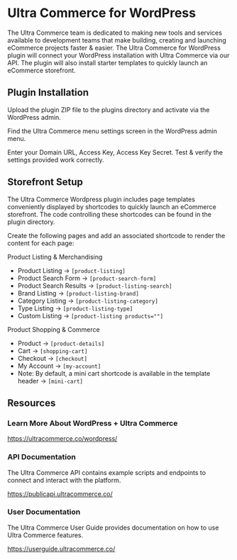 # Ultra Commerce for WordPress

The Ultra Commerce team is dedicated to making new tools and services available to development teams that make building, creating and launching eCommerce projects faster & easier. The Ultra Commerce for WordPress plugin will connect your WordPress installation with Ultra Commerce via our API. The plugin will also install starter templates to quickly launch an eCommerce storefront.

## Plugin Installation
Upload the plugin ZIP file to the plugins directory and activate via the WordPress admin.

Find the Ultra Commerce menu settings screen in the WordPress admin menu.

Enter your Domain URL, Access Key, Access Key Secret. Test & verify the settings provided work correctly.

## Storefront Setup
The Ultra Commerce Wordpress plugin includes page templates conveniently displayed by shortcodes to quickly launch an eCommerce storefront. The code controlling these shortcodes can be found in the plugin directory.

Create the following pages and add an associated shortcode to render the content for each page:

Product Listing & Merchandising
- Product Listing -> `[product-listing]`
- Product Search Form -> `[product-search-form]`
- Product Search Results -> `[product-listing-search]`
- Brand Listing -> `[product-listing-brand]`
- Category Listing -> `[product-listing-category]`
- Type Listing -> `[product-listing-type]`
- Custom Listing -> `[product-listing products=""]`

Product Shopping & Commerce
- Product -> `[product-details]`
- Cart -> `[shopping-cart]`
- Checkout -> `[checkout]`
- My Account -> `[my-account]`
- Note: By default, a mini cart shortcode is available in the template header → `[mini-cart]`

## Resources

### Learn More About WordPress + Ultra Commerce
https://ultracommerce.co/wordpress/

### API Documentation
The Ultra Commerce API contains example scripts and endpoints to connect and interact with the platform.

https://publicapi.ultracommerce.co/

### User Documentation
The Ultra Commerce User Guide provides documentation on how to use Ultra Commerce features.

https://userguide.ultracommerce.co/
